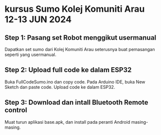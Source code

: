 # kursus Sumo Kolej Komuniti Arau 12-13 JUN 2024
## Step 1: Pasang set Robot menggikut usermanual
Dapatkan set sumo dari Kolej Komuniti Arau seterusnya buat pemasangan seperti yang usermanual.
## Step 2: Upload full code ke dalam ESP32
Buka FullCodeSumo.ino dan copy code.
Pada Arduino IDE, buka New Sketch dan paste code.
Upload code ke dalam ESP32.
## Step 3: Download dan intall Bluetooth Remote control
Muat turun aplikasi base.apk, dan install pada peranti Android masing-masing.
